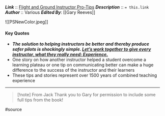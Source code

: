 ***Link***      :: [Flight and Ground Instructor Pro-Tips](https://pilotsafety.org/cfiprotip)
***Description***      :: `= this.link`
***Author*** :: Various
***Edited By***: [[Gary Reeves]]

![[PSNewColor.jpeg]]

#### Key Quotes
* ***The solution to helping instructors be better and thereby produce safer pilots is shockingly simple. <u>Let’s work together to give every instructor, what they really need: Experience.</u>***
* One story on how another instructor helped a student overcome a learning plateau or one tip on communicating better can make a huge difference to the success of the instructor and their learners
* These tips and stories represent over 1500 years of combined teaching experience
---
> [!note] From Jack
> Thank you to Gary for permission to include some full tips from the book!

#source